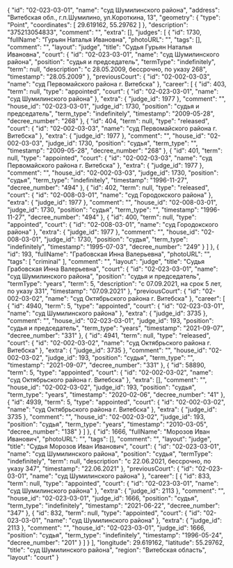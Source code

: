 {
    "id": "02-023-03-01",
    "name": "суд Шумилинского района",
    "address": "Витебская обл., г.п.Шумилино, ул.Короткина, 13",
    "geometry": {
        "type": "Point",
        "coordinates": [
            29.619162,
            55.29762
        ]
    },
    "description": "375213054833",
    "comment": "",
    "extra": [],
    "judges": [
        {
            "id": 1730,
            "fullName": "Гурьян Наталья Ивановна",
            "photoURL": "",
            "tags": [],
            "comment": "",
            "layout": "judge",
            "title": "Судья Гурьян Наталья Ивановна",
            "court": {
                "id": "02-023-03-01",
                "name": "суд Шумилинского района",
                "position": "судья и председатель",
                "termType": "indefinitely",
                "term": null,
                "description": "c 28.05.2009, бессрочно, по указу 268",
                "timestamp": "28.05.2009"
            },
            "previousCourt": {
                "id": "02-002-03-03",
                "name": "суд Первомайского района г. Витебска"
            },
            "career": [
                {
                    "id": 403,
                    "term": null,
                    "type": "appointed",
                    "court": {
                        "id": "02-023-03-01",
                        "name": "суд Шумилинского района"
                    },
                    "extra": {
                        "judge_id": 1977
                    },
                    "comment": "",
                    "house_id": "02-023-03-01",
                    "judge_id": 1730,
                    "position": "судья и председатель",
                    "term_type": "indefinitely",
                    "timestamp": "2009-05-28",
                    "decree_number": "268"
                },
                {
                    "id": 404,
                    "term": null,
                    "type": "released",
                    "court": {
                        "id": "02-002-03-03",
                        "name": "суд Первомайского района г. Витебска"
                    },
                    "extra": {
                        "judge_id": 1977
                    },
                    "comment": "",
                    "house_id": "02-002-03-03",
                    "judge_id": 1730,
                    "position": "судья",
                    "term_type": "",
                    "timestamp": "2009-05-28",
                    "decree_number": "268"
                },
                {
                    "id": 401,
                    "term": null,
                    "type": "appointed",
                    "court": {
                        "id": "02-002-03-03",
                        "name": "суд Первомайского района г. Витебска"
                    },
                    "extra": {
                        "judge_id": 1977
                    },
                    "comment": "",
                    "house_id": "02-002-03-03",
                    "judge_id": 1730,
                    "position": "судья",
                    "term_type": "indefinitely",
                    "timestamp": "1996-11-27",
                    "decree_number": "494"
                },
                {
                    "id": 402,
                    "term": null,
                    "type": "released",
                    "court": {
                        "id": "02-008-03-01",
                        "name": "суд Городокского района"
                    },
                    "extra": {
                        "judge_id": 1977
                    },
                    "comment": "",
                    "house_id": "02-008-03-01",
                    "judge_id": 1730,
                    "position": "судья",
                    "term_type": "",
                    "timestamp": "1996-11-27",
                    "decree_number": "494"
                },
                {
                    "id": 400,
                    "term": null,
                    "type": "appointed",
                    "court": {
                        "id": "02-008-03-01",
                        "name": "суд Городокского района"
                    },
                    "extra": {
                        "judge_id": 1977
                    },
                    "comment": "",
                    "house_id": "02-008-03-01",
                    "judge_id": 1730,
                    "position": "судья",
                    "term_type": "indefinitely",
                    "timestamp": "1995-07-03",
                    "decree_number": "249"
                }
            ]
        },
        {
            "id": 193,
            "fullName": "Грабовская Инна Валерьевна",
            "photoURL": "",
            "tags": [
                "criminal"
            ],
            "comment": "",
            "layout": "judge",
            "title": "Судья Грабовская Инна Валерьевна",
            "court": {
                "id": "02-023-03-01",
                "name": "суд Шумилинского района",
                "position": "судья и председатель",
                "termType": "years",
                "term": 5,
                "description": "c 07.09.2021, на срок 5 лет, по указу 331",
                "timestamp": "07.09.2021"
            },
            "previousCourt": {
                "id": "02-002-03-02",
                "name": "суд Октябрьского района г. Витебска"
            },
            "career": [
                {
                    "id": 4940,
                    "term": 5,
                    "type": "appointed",
                    "court": {
                        "id": "02-023-03-01",
                        "name": "суд Шумилинского района"
                    },
                    "extra": {
                        "judge_id": 3735
                    },
                    "comment": "",
                    "house_id": "02-023-03-01",
                    "judge_id": 193,
                    "position": "судья и председатель",
                    "term_type": "years",
                    "timestamp": "2021-09-07",
                    "decree_number": "331"
                },
                {
                    "id": 4941,
                    "term": null,
                    "type": "released",
                    "court": {
                        "id": "02-002-03-02",
                        "name": "суд Октябрьского района г. Витебска"
                    },
                    "extra": {
                        "judge_id": 3735
                    },
                    "comment": "",
                    "house_id": "02-002-03-02",
                    "judge_id": 193,
                    "position": "судья",
                    "term_type": "",
                    "timestamp": "2021-09-07",
                    "decree_number": "331"
                },
                {
                    "id": 58890,
                    "term": 5,
                    "type": "appointed",
                    "court": {
                        "id": "02-002-03-02",
                        "name": "суд Октябрьского района г. Витебска"
                    },
                    "extra": [],
                    "comment": "",
                    "house_id": "02-002-03-02",
                    "judge_id": 193,
                    "position": "судья",
                    "term_type": "years",
                    "timestamp": "2020-02-06",
                    "decree_number": "41"
                },
                {
                    "id": 4939,
                    "term": 5,
                    "type": "appointed",
                    "court": {
                        "id": "02-002-03-02",
                        "name": "суд Октябрьского района г. Витебска"
                    },
                    "extra": {
                        "judge_id": 3735
                    },
                    "comment": "",
                    "house_id": "02-002-03-02",
                    "judge_id": 193,
                    "position": "судья",
                    "term_type": "years",
                    "timestamp": "2010-03-05",
                    "decree_number": "138"
                }
            ]
        },
        {
            "id": 1666,
            "fullName": "Морозов Иван Иванович",
            "photoURL": "",
            "tags": [],
            "comment": "",
            "layout": "judge",
            "title": "Судья Морозов Иван Иванович",
            "court": {
                "id": "02-023-03-01",
                "name": "суд Шумилинского района",
                "position": "судья",
                "termType": "indefinitely",
                "term": null,
                "description": "c 22.06.2021, бессрочно, по указу 347",
                "timestamp": "22.06.2021"
            },
            "previousCourt": {
                "id": "02-023-03-01",
                "name": "суд Шумилинского района"
            },
            "career": [
                {
                    "id": 833,
                    "term": null,
                    "type": "appointed",
                    "court": {
                        "id": "02-023-03-01",
                        "name": "суд Шумилинского района"
                    },
                    "extra": {
                        "judge_id": 2113
                    },
                    "comment": "",
                    "house_id": "02-023-03-01",
                    "judge_id": 1666,
                    "position": "судья",
                    "term_type": "indefinitely",
                    "timestamp": "2021-06-22",
                    "decree_number": "347"
                },
                {
                    "id": 832,
                    "term": null,
                    "type": "appointed",
                    "court": {
                        "id": "02-023-03-01",
                        "name": "суд Шумилинского района"
                    },
                    "extra": {
                        "judge_id": 2113
                    },
                    "comment": "",
                    "house_id": "02-023-03-01",
                    "judge_id": 1666,
                    "position": "судья",
                    "term_type": "indefinitely",
                    "timestamp": "1996-05-24",
                    "decree_number": "201"
                }
            ]
        }
    ],
    "longitude": 29.619162,
    "latitude": 55.29762,
    "title": "суд Шумилинского района",
    "region": "Витебская область",
    "layout": "court"
}